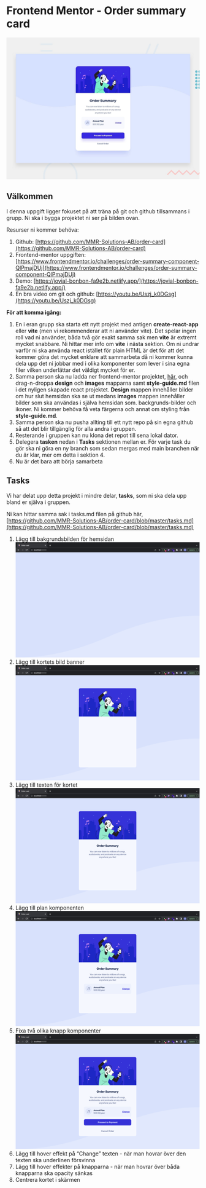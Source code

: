 # Frontend Mentor - Order summary card

![Design preview for the Order summary card coding challenge](./design/desktop-preview.jpg)

## Välkommen

I denna uppgift ligger fokuset på att träna på git och github tillsammans i grupp. Ni ska i bygga projektet ni ser på bilden ovan.

Resurser ni kommer behöva:

1. Github: [https://github.com/MMR-Solutions-AB/order-card](https://github.com/MMR-Solutions-AB/order-card)
2. Frontend-mentor uppgiften: [https://www.frontendmentor.io/challenges/order-summary-component-QlPmajDUj](https://www.frontendmentor.io/challenges/order-summary-component-QlPmajDUj)
3. Demo: [https://jovial-bonbon-fa9e2b.netlify.app/](https://jovial-bonbon-fa9e2b.netlify.app/)
4. En bra video om git och github: [https://youtu.be/Uszj_k0DGsg](https://youtu.be/Uszj_k0DGsg)

**För att komma igång:**

1. En i eran grupp ska starta ett nytt projekt med antigen **create-react-app** eller **vite** (men vi rekommenderar att ni använder vite). Det spelar ingen roll vad ni använder, båda två gör exakt samma sak men **vite** är extremt mycket snabbare. Ni hittar mer info om **vite** i nästa sektion. Om ni undrar varför ni ska använda react istället för plain HTML är det för att det kommer göra det mycket enklare att sammarbeta då ni kommer kunna dela upp det ni jobbar med i olika komponenter som lever i sina egna filer vilken underlättar det väldigt mycket för er.  
2. Samma person ska nu ladda ner frontend-mentor projektet, [här](https://www.frontendmentor.io/challenges/order-summary-component-QlPmajDUj), och drag-n-droppa **design** och **images** mapparna samt **style-guide.md** filen i det nyligen skapade react projektet. **Design** mappen innehåller bilder om hur slut hemsidan ska se ut medans **images** mappen innehåller bilder som ska användas i själva hemsidan som. backgrunds-bilder och ikoner. Ni kommer behöva få veta färgerna och annat om styling från **style-guide.md**.
3. Samma person ska nu pusha allting till ett nytt repo på sin egna github så att det blir tillgänglig för alla andra i gruppen.
4. Resterande i gruppen kan nu klona det repot till sena lokal dator.
5. Delegera **tasken** nedan i **Tasks** sektionen mellan er. För varje task du gör ska ni göra en ny branch som sedan mergas med main branchen när du är klar, mer om detta i sektion 4. 
6. Nu är det bara att börja samarbeta

## Tasks

Vi har delat upp detta projekt i mindre delar, **tasks**, som ni ska dela upp bland er själva i gruppen.

Ni kan hittar samma sak i tasks.md filen på github här, [https://github.com/MMR-Solutions-AB/order-card/blob/master/tasks.md](https://github.com/MMR-Solutions-AB/order-card/blob/master/tasks.md)

1. Lägg till bakgrundsbilden för hemsidan
   ![Lägg till bakgrundsbilden för hemsidan](./tasks/Screenshot%202022-05-10%20at%2018.47.51.png)
2. Lägg till kortets bild banner
   ![Lägg till bakgrundsbilden för hemsidan](./tasks/Screenshot%202022-05-10%20at%2018.49.19.png)
3. Lägg till texten för kortet
   ![Lägg till bakgrundsbilden för hemsidan](./tasks/Screenshot%202022-05-10%20at%2018.49.59.png)
4. Lägg till plan komponenten
   ![Lägg till bakgrundsbilden för hemsidan](./tasks/Screenshot%202022-05-10%20at%2018.50.29.png)
5. Fixa två olika knapp komponenter
   ![Lägg till bakgrundsbilden för hemsidan](./tasks/Screenshot%202022-05-10%20at%2018.50.44.png)
6. Lägg till hover effekt på “Change” texten - när man hovrar över den texten ska underlinen försvinna
7. Lägg till hover effekter på knapparna - när man hovrar över båda knapparna ska opacity sänkas
8. Centrera kortet i skärmen
